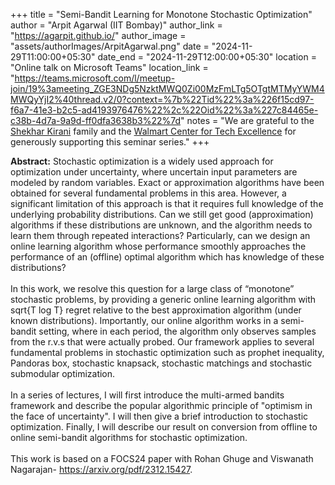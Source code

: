 +++
title = "Semi-Bandit Learning for Monotone Stochastic Optimization"
author = "Arpit Agarwal (IIT Bombay)"
author_link = "https://agarpit.github.io/"
author_image = "assets/authorImages/ArpitAgarwal.png"
date = "2024-11-29T11:00:00+05:30"
date_end = "2024-11-29T12:00:00+05:30"
location = "Online talk on Microsoft Teams"
location_link = "https://teams.microsoft.com/l/meetup-join/19%3ameeting_ZGE3NDg5NzktMWQ0Zi00MzFmLTg5OTgtMTMyYWM4MWQyYjI2%40thread.v2/0?context=%7b%22Tid%22%3a%226f15cd97-f6a7-41e3-b2c5-ad4193976476%22%2c%22Oid%22%3a%227c84465e-c38b-4d7a-9a9d-ff0dfa3638b3%22%7d"
notes = "We are grateful to the <a href = "https://www.accel.com/people/shekhar-kirani" target= "_blank">Shekhar Kirani</a> family and the <a href = "https://www.csa.iisc.ac.in/cfe-walmart/" target= "_blank">Walmart Center for Tech Excellence</a> for generously supporting this seminar series."
+++

<b>Abstract:</b>
Stochastic optimization is a widely used approach for optimization under uncertainty, where uncertain input parameters are modeled by random variables. Exact or approximation algorithms have been obtained for several fundamental problems in this area. However, a significant limitation of this approach is that it requires full knowledge of the underlying probability distributions. Can we still get good (approximation) algorithms if these distributions are unknown, and the algorithm needs to learn them through repeated interactions? Particularly, can we design an online learning algorithm whose performance smoothly approaches the performance of an (offline) optimal algorithm which has knowledge of these distributions?
<br><br>
In this work, we resolve this question for a large class of “monotone” stochastic problems, by providing a generic online learning algorithm with sqrt{T log T} regret relative to the best approximation algorithm (under known distributions). Importantly, our online algorithm works in a semi-bandit setting, where in each period, the algorithm only observes samples from the r.v.s that were actually probed. Our framework applies to several fundamental problems in stochastic optimization such as prophet inequality, Pandoras box, stochastic knapsack, stochastic matchings and stochastic submodular optimization.
<br><br>
In a series of lectures, I will first introduce the multi-armed bandits framework and describe the popular algorithmic principle of "optimism in the face of uncertainty". I will then give a brief introduction to stochastic optimization. Finally, I will describe our result on conversion from offline to online semi-bandit algorithms for stochastic optimization.
<br><br>
This work is based on a FOCS24 paper with Rohan Ghuge and Viswanath Nagarajan- https://arxiv.org/pdf/2312.15427.
